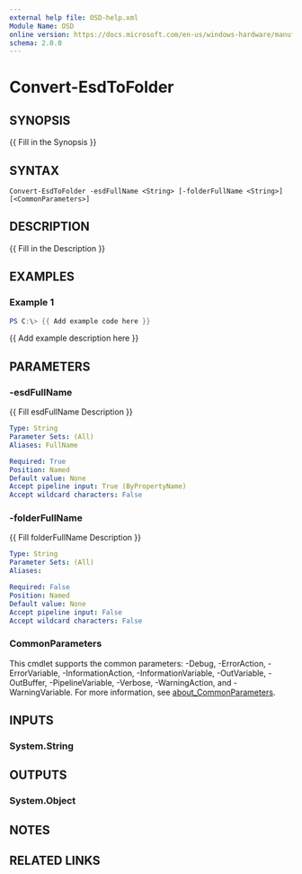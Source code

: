 ```yaml
---
external help file: OSD-help.xml
Module Name: OSD
online version: https://docs.microsoft.com/en-us/windows-hardware/manufacture/desktop/deploy-windows-using-full-flash-update--ffu
schema: 2.0.0
---
```


# Convert-EsdToFolder

## SYNOPSIS
{{ Fill in the Synopsis }}

## SYNTAX

```
Convert-EsdToFolder -esdFullName <String> [-folderFullName <String>] [<CommonParameters>]
```

## DESCRIPTION
{{ Fill in the Description }}

## EXAMPLES

### Example 1
```powershell
PS C:\> {{ Add example code here }}
```

{{ Add example description here }}

## PARAMETERS

### -esdFullName
{{ Fill esdFullName Description }}

```yaml
Type: String
Parameter Sets: (All)
Aliases: FullName

Required: True
Position: Named
Default value: None
Accept pipeline input: True (ByPropertyName)
Accept wildcard characters: False
```

### -folderFullName
{{ Fill folderFullName Description }}

```yaml
Type: String
Parameter Sets: (All)
Aliases:

Required: False
Position: Named
Default value: None
Accept pipeline input: False
Accept wildcard characters: False
```

### CommonParameters
This cmdlet supports the common parameters: -Debug, -ErrorAction, -ErrorVariable, -InformationAction, -InformationVariable, -OutVariable, -OutBuffer, -PipelineVariable, -Verbose, -WarningAction, and -WarningVariable. For more information, see [about_CommonParameters](http://go.microsoft.com/fwlink/?LinkID=113216).

## INPUTS

### System.String

## OUTPUTS

### System.Object
## NOTES

## RELATED LINKS
